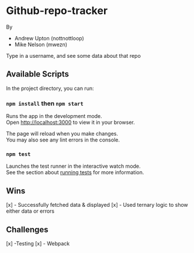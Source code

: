 # Github-repo-tracker
By
- Andrew Upton (nottnottloop)
- Mike Nelson (mwezn)

Type in a username, and see some data about that repo


## Available Scripts

In the project directory, you can run:

### `npm install` then `npm start`

Runs the app in the development mode.\
Open [http://localhost:3000](http://localhost:3000) to view it in your browser.

The page will reload when you make changes.\
You may also see any lint errors in the console.

### `npm test`

Launches the test runner in the interactive watch mode.\
See the section about [running tests](https://facebook.github.io/create-react-app/docs/running-tests) for more information.

## Wins
[x] - Successfully fetched data & displayed
[x] - Used ternary logic to show either data or errors
## Challenges
[x] -Testing 
[x] - Webpack
